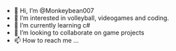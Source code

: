 - 👋 Hi, I’m @Monkeybean007
- 👀 I’m interested in volleyball, videogames and coding.
- 🌱 I’m currently learning c#
- 💞️ I’m looking to collaborate on game projects
- 📫 How to reach me ...

<!---
Monkeybean007/Monkeybean007 is a ✨ special ✨ repository because its `README.md` (this file) appears on your GitHub profile.
You can click the Preview link to take a look at your changes.
--->
